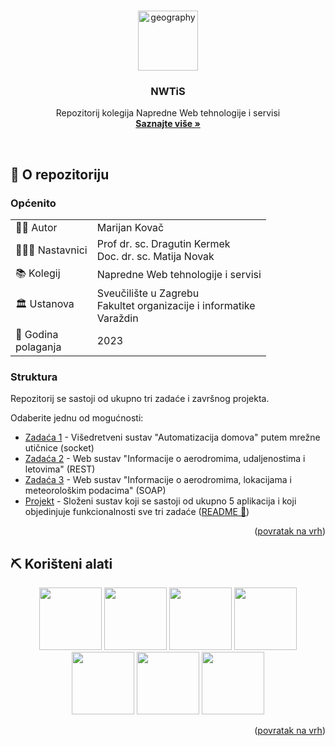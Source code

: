 <a name="readme-top"></a>

<!-- <div align="right">
<a href="./README.en.md"><img src="https://img.shields.io/badge/%F0%9F%8C%8D%20lang-en-blue?style=flat"></a>
</div> -->

<!-- INTRO -->
<br />
<div align="center">
  
  <!-- <img width="96" height="96" src="https://img.icons8.com/fluency/96/airport-building.png" alt="airport-building"/> -->

  <img width="96" height="96" src="https://img.icons8.com/fluency/96/geography.png" alt="geography"/>

  <h3 align="center">NWTiS</h3>

  <p align="center">
    Repozitorij kolegija Napredne Web tehnologije i servisi
    <br /> 
    <a href="https://nastava.foi.hr/course/93123"><strong>Saznajte više »</strong></a>
    <br />

  </p>
</div>

<br>

<!-- ABOUT THE PROJECT -->
## 📖 O repozitoriju

### Općenito

<table>
  <tbody>
    <tr>
      <td>👦🏽 Autor</td>
      <td>Marijan Kovač</td>
    </tr>
    <tr>
      <td>🧑🏽‍🏫 Nastavnici</td>
      <td>Prof dr. sc. Dragutin Kermek<br>Doc. dr. sc. Matija Novak</td>
    </tr>
    <tr>
      <td>📚 Kolegij</td>
      <td>Napredne Web tehnologije i servisi</td>
    </tr>
    <tr>
      <td>🏛️ Ustanova</td>
      <td>Sveučilište u Zagrebu <br> Fakultet organizacije i informatike <br> Varaždin</td>
    </tr>
    <tr>
      <td>📆 Godina <br>polaganja</td>
      <td>2023</td>
    </tr>
  </tbody>
</table>

### Struktura

Repozitorij se sastoji od ukupno tri zadaće i završnog projekta.


Odaberite jednu od mogućnosti:

  * <a href="./mkovac_zadaca_1/">Zadaća 1</a> - Višedretveni sustav "Automatizacija domova" putem mrežne utičnice (socket)
  * <a href="./mkovac_zadaca_2/">Zadaća 2</a> - Web sustav "Informacije o aerodromima, udaljenostima i letovima" (REST)
  * <a href="./mkovac_zadaca_3/">Zadaća 3</a> - Web sustav "Informacije o aerodromima, lokacijama i meteorološkim podacima" (SOAP)
  * <a href="./mkovac-projekt/">Projekt</a> - Složeni sustav koji se sastoji od ukupno 5 aplikacija i koji objedinjuje funkcionalnosti sve tri zadaće (<a href="./mkovac-projekt/README.md">README 📲</a>)

  

<p align="right">(<a href="#readme-top">povratak na vrh</a>)</p>

## ⛏️ Korišteni alati

<div align="center">
  
  <a href="https://www.java.com/en/"><img src="https://cdn.jsdelivr.net/gh/devicons/devicon@latest/icons/java/java-original-wordmark.svg" width=100/></a>
  <a href="https://www.eclipse.org/"> <img src="https://cdn.jsdelivr.net/gh/devicons/devicon@latest/icons/eclipse/eclipse-original.svg" width=100/></a>
  <a href="https://maven.apache.org/"><img src="https://cdn.jsdelivr.net/gh/devicons/devicon@latest/icons/maven/maven-original.svg" width=100/></a>
  <img src="https://cdn.jsdelivr.net/gh/devicons/devicon@latest/icons/jquery/jquery-plain-wordmark.svg" width=100/>
  <a href="https://www.docker.com/"><img src="https://cdn.jsdelivr.net/gh/devicons/devicon@latest/icons/docker/docker-original.svg" width=100/></a>
  <img src="https://cdn.jsdelivr.net/gh/devicons/devicon@latest/icons/bash/bash-original.svg" width=100/>
  <img src="https://cdn.jsdelivr.net/gh/devicons/devicon@latest/icons/postman/postman-original.svg" width=100/>
  
</div>

<p align="right">(<a href="#readme-top">povratak na vrh</a>)</p>


